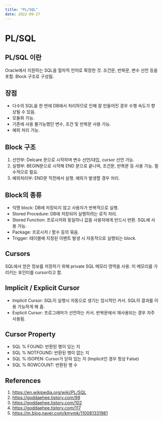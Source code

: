 ```yaml
---
title: "PL/SQL"
date: 2022-09-27
---
```


# PL/SQL

## PL/SQL 이란

Oracle에서 지원하는 SQL을 절차적 언어로 확장한 것. 조건문, 반복문, 변수 선언 등을 포함. Block 구조로 구성됨.

## 장점

- 다수의 SQL을 한 번에 DB에서 처리하므로 인해 잘 만들어진 경우 수행 속도가 향상될 수 있음.
- 모듈화 가능.
- 기존에 사용 불가능했던 변수, 조건 및 반복문 사용 가능.
- 예외 처리 가능.

## Block 구조

1. 선언부: Delcare 문으로 시작하며 변수 선언/대입, cursor 선언 가능.
2. 실행부: BEGIN문으로 시작해 END 문으로 끝나며, 조건문, 반복문 등 사용 가능. 필수적으로 필요.
3. 예외처리부: END문 직전에서 실행. 예외가 발생할 경우 처리.

## Block의 종류

- 익명 block: DB에 저장되지 않고 사용자가 반복적으로 실행.
- Stored Procedure: DB에 저장되어 실행하려는 로직 처리.
- Stored Function: 프로시저와 동일하나 값을 사용자에게 반드시 반환. SQL에 사용 가능.
- Package: 프로시저 / 함수 등의 묶음.
- Trigger: 테이블에 지정된 이벤트 발생 시 자동적으로 실행되는 block.

## Cursors

SQL에서 얻은 정보를 저장하기 위해 private SQL 메모리 영역을 사용. 이 메모리를 가리키는 포인터를 cursor라고 함.

## Implicit / Explicit Cursor

- Implicit Cursor: SQL이 실행시 자동으로 생기는 암시적인 커서. SQL의 결과를 이용 가능하게 해 줌.
- Explicit Cursor: 프로그래머가 선언하는 커서. 반복문에서 재사용되는 경우 자주 사용됨.

## Cursor Property

- SQL % FOUND: 반환된 행이 있는 지
- SQL % NOTFOUND: 반환된 행이 없는 지
- SQL % ISOPEN: Cursor가 닫혀 있는 지 (Implicit인 경우 항상 False)
- SQL % ROWCOUNT: 반환된 행 수

## References

1. https://en.wikipedia.org/wiki/PL/SQL
2. https://goddaehee.tistory.com/99
3. https://goddaehee.tistory.com/102
4. https://goddaehee.tistory.com/117
5. https://m.blog.naver.com/kmymk/110081331981
